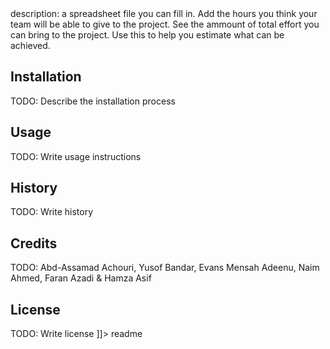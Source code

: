 <snippet>
  <content><![CDATA[
# ${1:Air92}
TODO: Write a project description
## Important files:
### effort_committment.xlsx
location: ./docs/budget/effort_committment.xlsx  

description: a spreadsheet file you can fill in. Add the hours you think your team will be able to give to the project. See the ammount of total effort you can bring to the project. Use this to help you estimate what can be achieved.
## Installation
TODO: Describe the installation process
## Usage
TODO: Write usage instructions
## History
TODO: Write history
## Credits
TODO: Abd-Assamad Achouri, Yusof Bandar, Evans Mensah Adeenu, Naim Ahmed, Faran Azadi & Hamza Asif 
## License
TODO: Write license
]]></content>
  <tabTrigger>readme</tabTrigger>
</snippet>



